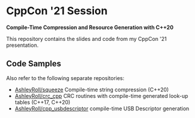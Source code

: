 # CppCon '21 Session

**Compile-Time Compression and Resource Generation with C++20**

This repository contains the slides and code from my CppCon '21 presentation.


## Code Samples


Also refer to the following separate repositories:
- [AshleyRoll/squeeze](https://github.com/AshleyRoll/squeeze) Compile-time
  string compression (C++20)
- [AshleyRoll/crc_cpp](https://github.com/AshleyRoll/crc_cpp) CRC routines with
  compile-time generated look-up tables (C++17, C++20)
- [AshleyRoll/cpp_usbdescriptor](https://github.com/AshleyRoll/cpp_usbdescriptor)
  compile-time USB Descriptor generation

